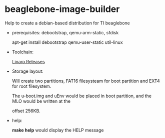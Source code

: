 # beaglebone-image-builder
Help to create a debian-based distribution for TI beaglebone

* prerequisites: debootstrap, qemu-arm-static, sfdisk

  apt-get install debootstrap qemu-user-static util-linux

* Toolchain:

  [Linaro Releases](https://releases.linaro.org/15.02/components/toolchain/binaries/)

* Storage layout:

  Will create two partitions, FAT16 filesysteam for boot partition and EXT4 for root filesystem.

  The u-boot.img and uEnv would be placed in boot partition, and the MLO would be written at the

  offset 256KB.


* help:

  **make help** would display the HELP message
